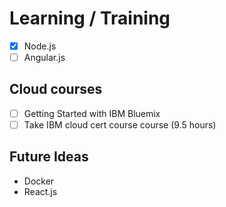 # Learning / Training

- [x] Node.js
- [ ] Angular.js

## Cloud courses
 - [ ] Getting Started with IBM Bluemix
 - [ ] Take IBM cloud cert course course (9.5 hours)

## Future Ideas
  - Docker
  - React.js
